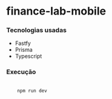 # finance-lab-mobile

<h3>Tecnologias usadas</h3>
<ul>
  <li>Fastfy</li>
  <li>Prisma</li>
  <li>Typescript</li>
</ul>

<h3>Execução</h3>
<pre>
  <code>
    npm run dev
  </code>
</pre>
